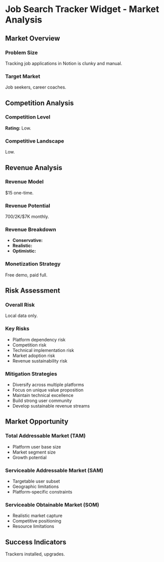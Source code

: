 # Job Search Tracker Widget - Market Analysis

## Market Overview

### Problem Size
Tracking job applications in Notion is clunky and manual.

### Target Market
Job seekers, career coaches.

## Competition Analysis

### Competition Level
**Rating:** Low.

### Competitive Landscape
Low.

## Revenue Analysis

### Revenue Model
$15 one-time.

### Revenue Potential
$700/$2K/$7K monthly.

### Revenue Breakdown
- **Conservative:** 
- **Realistic:** 
- **Optimistic:** 

### Monetization Strategy
Free demo, paid full.

## Risk Assessment

### Overall Risk
Local data only.

### Key Risks
- Platform dependency risk
- Competition risk
- Technical implementation risk
- Market adoption risk
- Revenue sustainability risk

### Mitigation Strategies
- Diversify across multiple platforms
- Focus on unique value proposition
- Maintain technical excellence
- Build strong user community
- Develop sustainable revenue streams

## Market Opportunity

### Total Addressable Market (TAM)
- Platform user base size
- Market segment size
- Growth potential

### Serviceable Addressable Market (SAM)
- Targetable user subset
- Geographic limitations
- Platform-specific constraints

### Serviceable Obtainable Market (SOM)
- Realistic market capture
- Competitive positioning
- Resource limitations

## Success Indicators
Trackers installed, upgrades.
